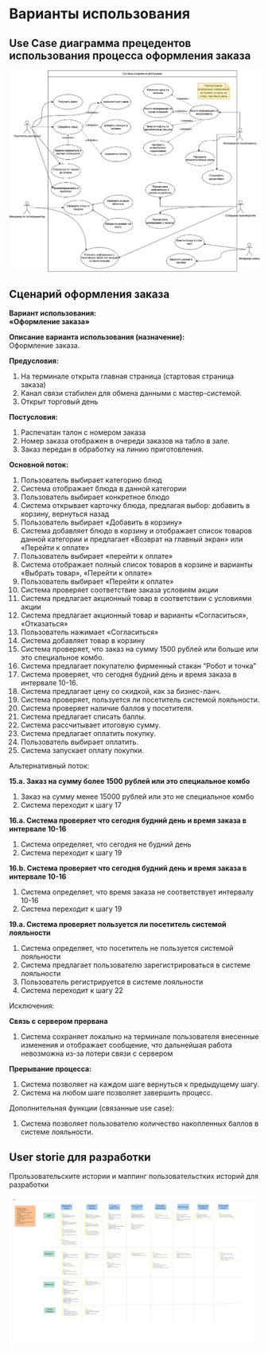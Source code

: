# Варианты использования

## Use Case диаграмма прецедентов использования процесса оформления заказа

![](diagrams/Оформление_заказа_UCD.png)

## Сценарий оформления заказа

**Вариант использования:**   
**«Оформление заказа»**

**Описание варианта использования (назначение):**  
Оформление заказа.

**Предусловия:**

1. На терминале открыта главная страница (стартовая страница заказа)  
2. Канал связи стабилен для обмена данными с мастер-системой.  
3. Открыт торговый день  
   

**Постусловия:**

1. Распечатан талон с номером заказа  
2. Номер заказа отображен в очереди заказов на табло в зале.  
3. Заказ передан в обработку на линию приготовления.  
   

**Основной поток:**

1. Пользователь выбирает категорию блюд  
2. Система отображает блюда в данной категории  
3. Пользователь выбирает конкретное блюдо  
4. Система открывает карточку блюда, предлагая выбор: добавить в корзину, вернуться назад  
5. Пользователь выбирает «Добавить в корзину»  
6. Система добавляет блюдо в корзину и отображает список товаров данной категории и предлагает «Возврат на главный экран» или «Перейти к оплате»  
7. Пользователь выбирает «перейти к оплате»  
8. Система отображает полный список товаров в корзине и варианты «Выбрать товар», «Перейти к оплате»  
9. Пользователь выбирает «Перейти к оплате»  
10. Система проверяет соответствие заказа условиям акции  
11. Система предлагает акционный товар в соответствии с условиями акции  
12. Система предлагает акционный товар и варианты «Согласиться», «Отказаться»  
13. Пользователь нажимает «Согласиться»  
14. Система добавляет товар в корзину  
15. Система проверяет, что заказ на сумму 1500 рублей или больше или это специальное комбо.  
16. Система предлагает покупателю фирменный стакан “Робот и точка”  
17. Система проверяет, что сегодня будний день и время заказа в интервале 10-16.  
18. Система предлагает цену со скидкой, как за бизнес-ланч.  
19. Система проверяет, пользуется ли посетитель системой лояльности.  
20. Система проверяет наличие баллов у посетителя.  
21. Система предлагает списать баллы.  
22. Система рассчитывает итоговую сумму.  
23. Система предлагает оплатить покупку.  
24. Пользователь выбирает оплатить.  
25. Система запускает оплату покупки.

Альтернативный поток:

**15.a. Заказ на сумму более 1500 рублей или это специальное комбо**  
1. Заказ на сумму менее 15000 рублей или это не специальное комбо  
2. Система переходит к шагу 17

**16.а. Система проверяет что сегодня будний день и время заказа в интервале 10-16**  
1. Система определяет, что сегодня не будний день  
2. Система переходит к шагу 19

**16.b. Система проверяет что сегодня будний день и время заказа в интервале 10-16**  
1. Система определяет, что время заказа не соответствует интервалу 10-16  
2. Система переходит к шагу 19

**19.a. Система проверяет пользуется ли посетитель системой лояльности**  
1. Система определяет, что посетитель не пользуется системой лояльности  
2. Система предлагает пользователю зарегистрироваться в системе лояльности  
3. Пользователь регистрируется в системе лояльности  
4. Система переходит к шагу 22

Исключения:

**Связь с сервером прервана**

1. Система сохраняет локально на терминале пользователя внесенные изменения и отображает сообщение, что дальнейшая работа невозможна из\-за потери связи с сервером

**Прерывание процесса:**

1. Система позволяет на каждом шаге вернуться к предыдущему шагу.  
2. Система на любом шаге позволяет завершить процесс.

Дополнительная функции (связанные use case):

1. Система позволяет пользователю количество накопленных баллов в системе лояльности.



## User storie для разработки
Прользовательските истории и маппинг пользовательстких историй для разработки

![](diagrams/USM.OrderReplacement.png)
